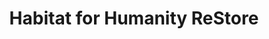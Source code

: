 ---
title: "Habitat for Humanity ReStore"
url: /taylors/habitat-for-humanity-restore/
shop: Gebrauchtwaren
---